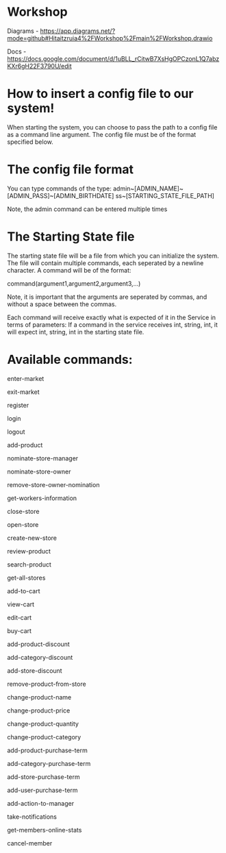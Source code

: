 # Workshop

Diagrams - https://app.diagrams.net/?mode=github#Hitaitzruia4%2FWorkshop%2Fmain%2FWorkshop.drawio

Docs - https://docs.google.com/document/d/1uBLL_rCitwB7XsHgOPCzonL1Q7abzKXr6gH22F3790U/edit

# How to insert a config file to our system!
When starting the system, you can choose to pass the path to a config file as a command line argument. The config file must be of the format specified below.

# The config file format
You can type commands of the type:
admin~[ADMIN_NAME]~[ADMIN_PASS]~[ADMIN_BIRTHDATE]
ss~[STARTING_STATE_FILE_PATH]

Note, the admin command can be entered multiple times

# The Starting State file
The starting state file will be a file from which you can initialize the system. The file will contain multiple commands, each seperated by a newline character. A command will be of the format:

command(argument1,argument2,argument3,...)

Note, it is important that the arguments are seperated by commas, and without a space between the commas.

Each command will receive exactly what is expected of it in the Service in terms of parameters: If a command in the service receives int, string, int, it will expect int, string, int in the starting state file.

# Available commands:
enter-market

exit-market

register

login

logout

add-product

nominate-store-manager

nominate-store-owner

remove-store-owner-nomination

get-workers-information

close-store

open-store

create-new-store

review-product

search-product

get-all-stores

add-to-cart

view-cart

edit-cart

buy-cart

add-product-discount

add-category-discount

add-store-discount

remove-product-from-store

change-product-name

change-product-price

change-product-quantity

change-product-category

add-product-purchase-term

add-category-purchase-term

add-store-purchase-term

add-user-purchase-term

add-action-to-manager

take-notifications

get-members-online-stats

cancel-member
